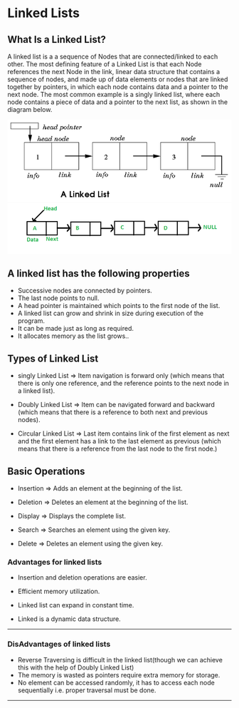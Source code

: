 # Linked Lists

## What Is a Linked List?

A linked list is a a sequence of Nodes that are connected/linked to each other. The most defining feature of a Linked List is that each Node references the next Node in the link, linear data structure that contains a sequence of nodes, and made up of data elements or nodes that are linked together by pointers, in which each node contains data and a pointer to the next node. The most common example is a singly linked list, where each node contains a piece of data and a pointer to the next list, as shown in the diagram below.

![p1](./pic/c05-01.gif)
![p2](./pic/c05-02.png)

## A linked list has the following properties

* Successive nodes are connected by pointers.
* The last node points to null.
* A head pointer is maintained which points to the first node of the list.
* A linked list can grow and shrink in size during execution of the program.
* It can be made just as long as required.
* It allocates memory as the list grows.. 


## Types of Linked List

* singly Linked List => Item navigation is forward only (which means that there is only one reference, and the reference points to the next node in a linked list).

* Doubly Linked List => Item can be navigated forward and backward (which means that there is a reference to both next and previous nodes).

* Circular Linked List => Last item contains link of the first element as next and the first element has a link to the last element as previous (which means that there is a reference from the last node to the first node.)
  
## Basic Operations

* Insertion => Adds an element at the beginning of the list.

* Deletion =>  Deletes an element at the beginning of the list.

* Display =>  Displays the complete list.

* Search => Searches an element using the given key.

* Delete => Deletes an element using the given key.

### Advantages for linked lists

* Insertion and deletion operations are easier.

* Efficient memory utilization.

* Linked list can expand in constant time.

* Linked is a dynamic data structure.

 ****

### DisAdvantages of linked lists

* Reverse Traversing is difficult in the linked list(though we can achieve this with the help of Doubly Linked List)
* The memory is wasted as pointers require extra memory for storage.
* No element can be accessed randomly, it has to access each node sequentially i.e. proper traversal must be done.
  
****
